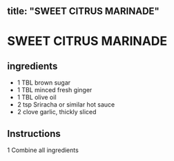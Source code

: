 

title: "SWEET CITRUS MARINADE"
---
# SWEET CITRUS MARINADE



## ingredients
* 1 TBL brown sugar 
* 1 TBL minced fresh ginger 
* 1 TBL olive oil 
* 2 tsp Sriracha or similar hot sauce 
* 2 clove garlic, thickly sliced 



## Instructions
1 Combine all ingredients






